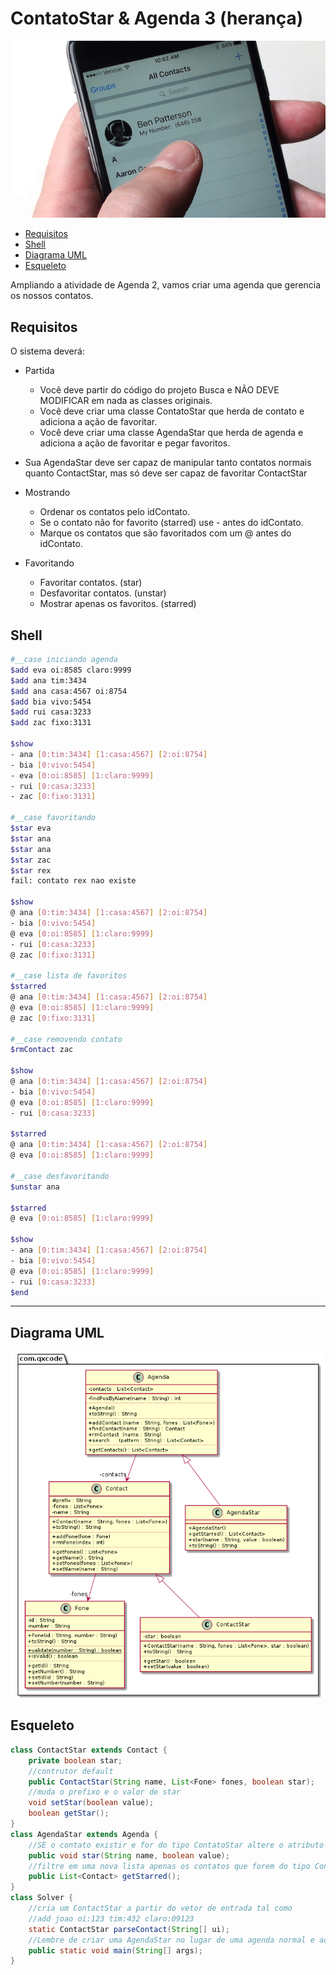 # ContatoStar & Agenda 3 (herança)

![](figura.jpg)

<!--TOC_BEGIN-->
- [Requisitos](#requisitos)
- [Shell](#shell)
- [Diagrama UML](#diagrama-uml)
- [Esqueleto](#esqueleto)
<!--TOC_END-->

Ampliando a atividade de Agenda 2, vamos criar uma agenda que gerencia os nossos contatos.

## Requisitos

O sistema deverá:

- Partida
    - Você deve partir do código do projeto Busca e NÃO DEVE MODIFICAR em nada as classes originais.
    - Você deve criar uma classe ContatoStar que herda de contato e adiciona a ação de favoritar.
    - Você deve criar uma classe AgendaStar que herda de agenda e adiciona a ação de favoritar e pegar favoritos.
- Sua AgendaStar deve ser capaz de manipular tanto contatos normais quanto ContactStar, mas só deve ser capaz de favoritar ContactStar

- Mostrando
    - Ordenar os contatos pelo idContato.
    - Se o contato não for favorito (starred) use - antes do idContato.
    - Marque os contatos que são favoritados com um @ antes do idContato. 

- Favoritando
    - Favoritar contatos. (star)
    - Desfavoritar contatos. (unstar)
    - Mostrar apenas os favoritos. (starred)


## Shell

```bash
#__case iniciando agenda
$add eva oi:8585 claro:9999
$add ana tim:3434 
$add ana casa:4567 oi:8754
$add bia vivo:5454
$add rui casa:3233
$add zac fixo:3131

$show
- ana [0:tim:3434] [1:casa:4567] [2:oi:8754]
- bia [0:vivo:5454]
- eva [0:oi:8585] [1:claro:9999]
- rui [0:casa:3233]
- zac [0:fixo:3131]

#__case favoritando
$star eva
$star ana
$star ana
$star zac
$star rex
fail: contato rex nao existe

$show
@ ana [0:tim:3434] [1:casa:4567] [2:oi:8754]
- bia [0:vivo:5454]
@ eva [0:oi:8585] [1:claro:9999]
- rui [0:casa:3233]
@ zac [0:fixo:3131]

#__case lista de favoritos
$starred
@ ana [0:tim:3434] [1:casa:4567] [2:oi:8754]
@ eva [0:oi:8585] [1:claro:9999]
@ zac [0:fixo:3131]

#__case removendo contato
$rmContact zac

$show
@ ana [0:tim:3434] [1:casa:4567] [2:oi:8754]
- bia [0:vivo:5454]
@ eva [0:oi:8585] [1:claro:9999]
- rui [0:casa:3233]

$starred
@ ana [0:tim:3434] [1:casa:4567] [2:oi:8754]
@ eva [0:oi:8585] [1:claro:9999]

#__case desfavoritando
$unstar ana

$starred
@ eva [0:oi:8585] [1:claro:9999]

$show
- ana [0:tim:3434] [1:casa:4567] [2:oi:8754]
- bia [0:vivo:5454]
@ eva [0:oi:8585] [1:claro:9999]
- rui [0:casa:3233]
$end
```


***
## Diagrama UML
![](diagrama/diagrama.png)


## Esqueleto
<!--FILTER Solver.java java-->
```java
class ContactStar extends Contact {
    private boolean star;
    //contrutor default
    public ContactStar(String name, List<Fone> fones, boolean star);
    //muda o prefixo e o valor de star
    void setStar(boolean value);
    boolean getStar(); 
}
class AgendaStar extends Agenda {
    //SE o contato existir e for do tipo ContatoStar altere o atributo star dele
    public void star(String name, boolean value); 
    //filtre em uma nova lista apenas os contatos que forem do tipo ContatoStar e que estão favoritados
    public List<Contact> getStarred();
}
class Solver {
    //cria um ContactStar a partir do vetor de entrada tal como
    //add joao oi:123 tim:432 claro:09123
    static ContactStar parseContact(String[] ui);
    //Lembre de criar uma AgendaStar no lugar de uma agenda normal e adicionar a ela contatos Star
    public static void main(String[] args);
}
```
<!--FILTER_END-->